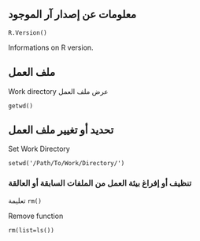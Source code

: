 ## معلومات عن إصدار آر الموجود
```
R.Version()
```
Informations on R version.
## ملف العمل
Work directory
عرض ملف العمل
```
getwd()
```
## تحديد أو تغيير ملف العمل
Set Work Directory
```
setwd('/Path/To/Work/Directory/')
```
### تنظيف أو إفراغ بيئة العمل من الملفات السابقة أو العالقة
تعليمة ```rm()```

Remove function
```
rm(list=ls())
```
